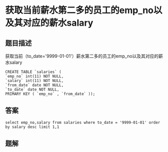 <!--
 * @Author: your name
 * @Date: 2020-09-21 17:24:24
 * @LastEditTime: 2020-09-25 10:18:16
 * @LastEditors: your name
 * @Description: In User Settings Edit
 * @FilePath: \database-sql-combat\17.获取当前薪水第二多的员工的emp_no以及其对应的薪水salary.md
-->
# 获取当前薪水第二多的员工的emp_no以及其对应的薪水salary

## 题目描述

获取当前（to_date='9999-01-01'）薪水第二多的员工的emp_no以及其对应的薪水salary

``` mysql
CREATE TABLE `salaries` (
`emp_no` int(11) NOT NULL,
`salary` int(11) NOT NULL,
`from_date` date NOT NULL,
`to_date` date NOT NULL,
PRIMARY KEY ( `emp_no` , `from_date` ));
```

## 答案

``` mysql
select emp_no,salary from salaries where to_date = '9999-01-01' order by salary desc limit 1,1
```

## 题解
